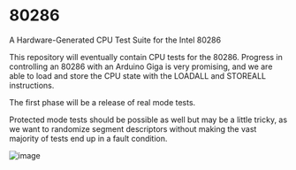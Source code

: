 # 80286
A Hardware-Generated CPU Test Suite for the Intel 80286

This repository will eventually contain CPU tests for the 80286.
Progress in controlling an 80286 with an Arduino Giga is very promising, and we are able to load and store the CPU state with the LOADALL and STOREALL instructions.

The first phase will be a release of real mode tests. 

Protected mode tests should be possible as well but may be a little tricky, as we want to randomize segment descriptors without making the vast majority of tests end up in a fault condition. 

![image](https://github.com/user-attachments/assets/71d0204c-5497-40b3-ae03-2486dcc72722)
